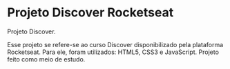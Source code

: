# Projeto Discover Rocketseat
Projeto Discover.

Esse projeto se refere-se ao curso Discover disponibilizado pela plataforma Rocketseat. Para ele, foram utilizados: HTML5, CSS3 e JavaScript.
Projeto feito como meio de estudo.
